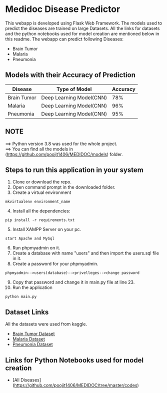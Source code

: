 # Medidoc Disease Predictor

This webapp is developed using Flask Web Framework. The models used to predict the diseases are trained on large Datasets. All the links for datasets and the python notebooks used for model creation are mentioned below in this readme. The webapp can predict following Diseases:

- Brain Tumor
- Malaria
- Pneumonia

## Models with their Accuracy of Prediction

| Disease        | Type of Model            | Accuracy |
| -------------- | ------------------------ | -------- |
| Brain Tumor    | Deep Learning Model(CNN) | 78%      |
| Malaria        | Deep Learning Model(CNN) | 96%      |
| Pneumonia      | Deep Learning Model(CNN) | 95%      |

## NOTE

==> Python version 3.8 was used for the whole project.<br>
==> You can find all the models in (https://github.com/poojit1406/MEDIDOC/models) folder.

## Steps to run this application in your system

1. Clone or download the repo.
2. Open command prompt in the downloaded folder.
3. Create a virtual environment

```
mkvirtualenv environment_name
```

4. Install all the dependencies:

```
pip install -r requirements.txt
```

5. Install XAMPP Server on your pc.

```
start Apache and MySql
```

6. Run phpmyadmin on it.
7. Create a database with name "users" and then import the users.sql file in it.
8. Create a password for your phpmyadmin.

```
phpmyadmin-->users(database)-->privelleges-->change password
```

9. Copy that password and change it in main.py file at line 23.
10. Run the application

```
python main.py
```

## Dataset Links

All the datasets were used from kaggle.


- [Brain Tumor Dataset](https://github.com/poojit1406/MEDIDOC/tree/master/dataset/brain_tumor_dataset)
- [Malaria Dataset](https://www.kaggle.com/iarunava/cell-images-for-detecting-malaria)
- [Pneumonia Dataset](https://www.kaggle.com/paultimothymooney/chest-xray-pneumonia)

## Links for Python Notebooks used for model creation

- [All Diseases] (https://github.com/poojit1406/MEDIDOC/tree/master/codes)
